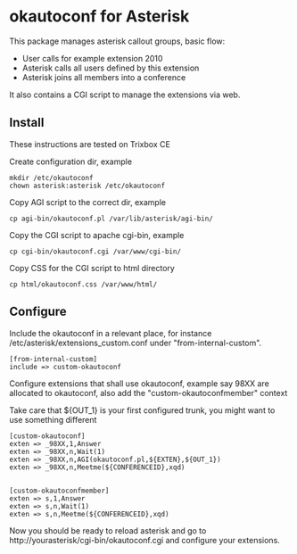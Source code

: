 okautoconf for Asterisk
=======================
This package manages asterisk callout groups, basic flow:

 * User calls for example extension 2010
 * Asterisk calls all users defined by this extension
 * Asterisk joins all members into a conference

It also contains a CGI script to manage the extensions via web.

Install
-------
These instructions are tested on Trixbox CE


Create configuration dir, example
```
mkdir /etc/okautoconf
chown asterisk:asterisk /etc/okautoconf
```

Copy AGI script to the correct dir, example
```
cp agi-bin/okautoconf.pl /var/lib/asterisk/agi-bin/
```

Copy the CGI script to apache cgi-bin, example
```
cp cgi-bin/okautoconf.cgi /var/www/cgi-bin/
```

Copy CSS for the CGI script to html directory
```
cp html/okautoconf.css /var/www/html/
```

Configure
---------
Include the okautoconf in a relevant place, for instance
/etc/asterisk/extensions_custom.conf under "from-internal-custom".

```
[from-internal-custom]
include => custom-okautoconf
```

Configure extensions that shall use okautoconf, example say 98XX are allocated
to okautoconf, also add the "custom-okautoconfmember" context

Take care that ${OUT_1} is your first configured trunk, you might want to use something different
```
[custom-okautoconf]
exten => _98XX,1,Answer
exten => _98XX,n,Wait(1)
exten => _98XX,n,AGI(okautoconf.pl,${EXTEN},${OUT_1})
exten => _98XX,n,Meetme(${CONFERENCEID},xqd)


[custom-okautoconfmember]
exten => s,1,Answer
exten => s,n,Wait(1)
exten => s,n,Meetme(${CONFERENCEID},xqd)
```

Now you should be ready to reload asterisk and go to 
http://yourasterisk/cgi-bin/okautoconf.cgi and configure your extensions.
